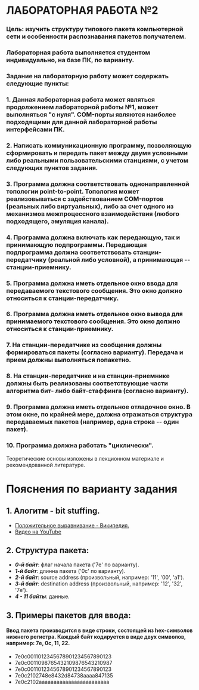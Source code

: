 # ЛАБОРАТОРНАЯ РАБОТА №2
### Цель: изучить структуру типового пакета компьютерной сети и особенности распознавания пакетов получателем.
### Лабораторная работа выполняется студентом индивидуально, на базе ПК, по варианту.
### Задание на лабораторную работу может содержать следующие пункты:
### 1. Данная лабораторная работа может являться продолжением лабораторной работы №1, может выполняться "с нуля". COM-порты являются наиболее подходящими для данной лабораторной работы интерфейсами ПК.
### 2. Написать коммуникационную программу, позволяющую сформировать и передать пакет между двумя условными либо реальными пользовательскими станциями, с учетом следующих пунктов задания.
### 3. Программа должна соответствовать однонаправленной топологии point-to-point. Топология может реализовываться с задействованием COM-портов (реальных либо виртуальных), либо за счет одного из механизмов межпроцессного взаимодействия (любого подходящего, эмуляция канала).
### 4. Программа должна включать как передающую, так и принимающую подпрограммы. Передающая подпрограмма должна соответствовать станции-передатчику (реальной либо условной), а принимающая -- станции-приемнику.
### 5. Программа должна иметь отдельное окно ввода для передаваемого текстового сообщения. Это окно должно относиться к станции-передатчику.
### 6. Программа должна иметь отдельное окно вывода для принимаемого текстового сообщения. Это окно должно относиться к станции-приемнику.
### 7. На станции-передатчике из сообщения должны формироваться пакеты (согласно варианту). Передача и прием должны выполняться попакетно.
### 8. На станции-передатчике и на станции-приемнике должны быть реализованы соответствующие части алгоритма бит- либо байт-стаффинга (согласно варианту).
### 9. Программа должна иметь отдельное отладочное окно. В этом окне, по крайней мере, должна отражаться структура передаваемых пакетов (например, одна строка -- один пакет).
### 10. Программа должна работать "циклически".
Теоретические основы изложены в лекционном материале и рекомендованной литературе.

# Пояснения по варианту задания
## 1. Алогитм - bit stuffing.
* [Положительное выравнивание - Википедия.](https://ru.wikipedia.org/wiki/%D0%9F%D0%BE%D0%BB%D0%BE%D0%B6%D0%B8%D1%82%D0%B5%D0%BB%D1%8C%D0%BD%D0%BE%D0%B5_%D0%B2%D1%8B%D1%80%D0%B0%D0%B2%D0%BD%D0%B8%D0%B2%D0%B0%D0%BD%D0%B8%D0%B5)
* [Видео на YouTube](https://www.youtube.com/watch?v=TDKm3RLckPQ)
## 2. Структура пакета: 
* ***0-й байт***: флаг начала пакета ('7e' по варианту).
* ***1-й байт***: длинна пакета ('0c' по варианту).
* ***2-й байт***: source address (произвольный, например: '11', '00', 'a1').
* ***3-й байт***: destination address (произвольный, например: '12', '32', '7e').
* ***4 - 11 байты***: данные.
## 3. Примеры пакетов для ввода:
#### Ввод пакета производится в виде строки, состоящей из hex-символов нижнего регистра. Каждый байт кодируется в виде двух символов, например: 7e, 0c, 11, 22.
* 7e0c0011012345678901234567890123
* 7e0c0011098765432109876543210987
* 7e0c0011012345678901234567890123
* 7e0c2102748e8432d84738aaaa847135
* 7e0c2102aaaaaaaaaaaaaaaaaaaaaaaa
